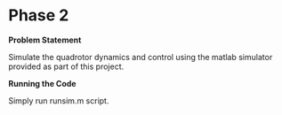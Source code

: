# Phase 2

**Problem Statement**

Simulate the quadrotor dynamics and control using the matlab simulator provided as part of this project.

**Running the Code**

Simply run runsim.m script.
